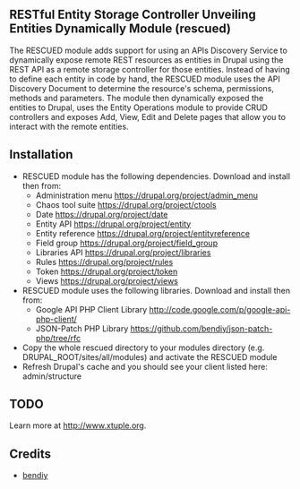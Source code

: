 ## RESTful Entity Storage Controller Unveiling Entities Dynamically Module (rescued)

The RESCUED module adds support for using an APIs Discovery Service to
dynamically expose remote REST resources as entities in Drupal using the
REST API as a remote storage controller for those entities. Instead of having
to define each entity in code by hand, the RESCUED module uses the API
Discovery Document to determine the resource's schema, permissions, methods
and parameters. The module then dynamically exposed the entities to Drupal,
uses the Entity Operations module to provide CRUD controllers and exposes
Add, View, Edit and Delete pages that allow you to interact with the remote
entities.

## Installation

 * RESCUED module has the following dependencies. Download and install then from:
   - Administration menu https://drupal.org/project/admin_menu
   - Chaos tool suite https://drupal.org/project/ctools
   - Date https://drupal.org/project/date
   - Entity API https://drupal.org/project/entity
   - Entity reference https://drupal.org/project/entityreference
   - Field group https://drupal.org/project/field_group
   - Libraries API https://drupal.org/project/libraries
   - Rules https://drupal.org/project/rules
   - Token https://drupal.org/project/token
   - Views https://drupal.org/project/views
 * RESCUED module uses the following libraries. Download and install then from:
   - Google API PHP Client Library http://code.google.com/p/google-api-php-client/
   - JSON-Patch PHP Library https://github.com/bendiy/json-patch-php/tree/rfc
 * Copy the whole rescued directory to your modules directory
   (e.g. DRUPAL_ROOT/sites/all/modules) and activate the RESCUED module
 * Refresh Drupal's cache and you should see your client listed here:
   admin/structure

## TODO

Learn more at http://www.xtuple.org.

## Credits

  - [bendiy](http://github.com/bendiy)
